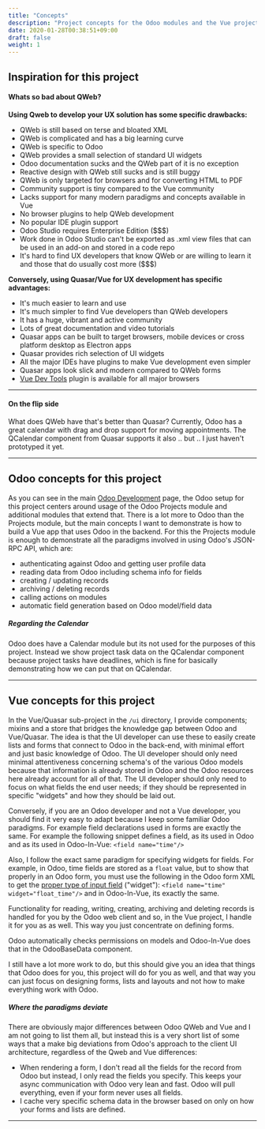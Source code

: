 ```yaml
---
title: "Concepts"
description: "Project concepts for the Odoo modules and the Vue project together"
date: 2020-01-28T00:38:51+09:00
draft: false
weight: 1
---
```


## Inspiration for this project

#### Whats so bad about QWeb?  
  
**Using Qweb to develop your UX solution has some specific drawbacks:**

 - QWeb is still based on terse and bloated XML
 - QWeb is complicated and has a big learning curve
 - QWeb is specific to Odoo
 - QWeb provides a small selection of standard UI widgets
 - Odoo documentation sucks and the QWeb part of it is no exception
 - Reactive design with QWeb still sucks and is still buggy
 - QWeb is only targeted for browsers and for converting HTML to PDF
 - Community support is tiny compared to the Vue community
 - Lacks support for many modern paradigms and concepts available in Vue
 - No browser plugins to help QWeb development
 - No popular IDE plugin support
 - Odoo Studio requires Enterprise Edition ($$$)
 - Work done in Odoo Studio can't be exported as .xml view files that can be used in an add-on and stored in a code repo
 - It's hard to find UX developers that know QWeb or are willing to learn it and those that do usually cost more ($$$)
 
**Conversely, using Quasar/Vue for UX development has specific advantages:**

 - It's much easier to learn and use
 - It's much simpler to find Vue developers than QWeb developers
 - It has a huge, vibrant and active community
 - Lots of great documentation and video tutorials
 - Quasar apps can be built to target browsers, mobile devices or cross platform desktop as Electron apps
 - Quasar provides rich selection of UI widgets
 - All the major IDEs have plugins to make Vue development even simpler
 - Quasar apps look slick and modern compared to QWeb forms
 - [Vue Dev Tools](https://github.com/vuejs/vue-devtools) plugin is available for all major browsers 

---

#### On the flip side

What does QWeb have that's better than Quasar? Currently, Odoo has a great calendar with drag and drop support for
moving appointments. The QCalendar component from Quasar supports it also .. but .. I just haven't prototyped it yet. 

---

## Odoo concepts for this project

As you can see in the main [Odoo Development](/doc/development) page, the Odoo setup for this project centers around
usage of the Odoo Projects module and additional modules that extend that. There is a lot more to Odoo than the Projects
module, but the main concepts I want to demonstrate is how to build a Vue app that uses Odoo in the backend. For this
the Projects module is enough to demonstrate all the paradigms involved in using Odoo's JSON-RPC API, which are:

 - authenticating against Odoo and getting user profile data
 - reading data from Odoo including schema info for fields
 - creating / updating records
 - archiving / deleting records
 - calling actions on modules
 - automatic field generation based on Odoo model/field data

##### Regarding the Calendar

Odoo does have a Calendar module but its not used for the purposes of this project. Instead we show project task data on
the QCalendar component because project tasks have deadlines, which is fine for basically demonstrating how we can put
that on QCalendar. 

---

## Vue concepts for this project

In the Vue/Quasar sub-project in the `/ui` directory, I provide components; mixins and a store that bridges the knowledge
gap between Odoo and Vue/Quasar. The idea is that the UI developer can use these to easily create lists and forms that
connect to Odoo in the back-end, with minimal effort and just basic knowledge of Odoo. The UI developer should only need
minimal attentiveness concerning schema's of the various Odoo models because that information is already stored in Odoo
and the Odoo resources here already account for all of that. The UI developer should only need to focus on what fields
the end user needs; if they should be represented in specific "widgets" and how they should be laid out.

Conversely, if you are an Odoo developer and not a Vue developer, you should find it very easy to adapt because I keep
some familiar Odoo paradigms. For example field declarations used in forms are exactly the same. For example the
following snippet defines a field, as its used in Odoo and as its used in Odoo-In-Vue: `<field name="time"/>`

Also, I follow the exact same paradigm for specifying widgets for fields. For example, in Odoo, time fields are stored
as a `float` value, but to show that properly in an Odoo form, you must use the following in the Odoo form XML to get
the [proper type of input field](https://www.odoo.com/fr_FR/forum/aide-1/question/time-field-in-odoo-124037) ("widget"):
`<field name="time" widget="float_time"/>` and in Odoo-In-Vue, its exactly the same.

Functionality for reading, writing, creating, archiving and deleting records is handled for you by the Odoo web client
and so, in the Vue project, I handle it for you as as well. This way you just concentrate on defining forms.

Odoo automatically checks permissions on models and Odoo-In-Vue does that in the OdooBaseData component.

I still have a lot more work to do, but this should give you an idea that things that Odoo does for you, this project
will do for you as well, and that way you can just focus on designing forms, lists and layouts and not how to make
everything work with Odoo.

##### Where the paradigms deviate

There are obviously major differences between Odoo QWeb and Vue and I am not going to list them all, but instead this is
a very short list of some ways that a make big deviations from Odoo's approach to the client UI architecture, regardless
of the Qweb and Vue differences:

 - When rendering a form, I don't read all the fields for the record from Odoo but instead, I only read the fields you
 specify. This keeps your async communication with Odoo very lean and fast. Odoo will pull everything, even if your form
 never uses all fields. 
 - I cache very specific schema data in the browser based on only on how your forms and lists are defined.

---
